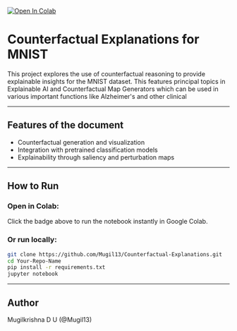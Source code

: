 [![Open In Colab](https://colab.research.google.com/assets/colab-badge.svg)](https://colab.research.google.com/drive/1T2syP982NXgAinx8ueXicIwR476K2QLt)

# Counterfactual Explanations for MNIST

This project explores the use of counterfactual reasoning to provide explainable insights for the MNIST dataset. This features principal topics in Explainable AI and Counterfactual Map Generators which can be used in various important functions like Alzheimer's and other clinical 

---

## Features of the document

- Counterfactual generation and visualization
- Integration with pretrained classification models
- Explainability through saliency and perturbation maps

---

## How to Run

### Open in Colab:
Click the badge above to run the notebook instantly in Google Colab.

### Or run locally:
```bash
git clone https://github.com/Mugil13/Counterfactual-Explanations.git
cd Your-Repo-Name
pip install -r requirements.txt
jupyter notebook
```
---

## Author
Mugilkrishna D U (@Mugil13)

